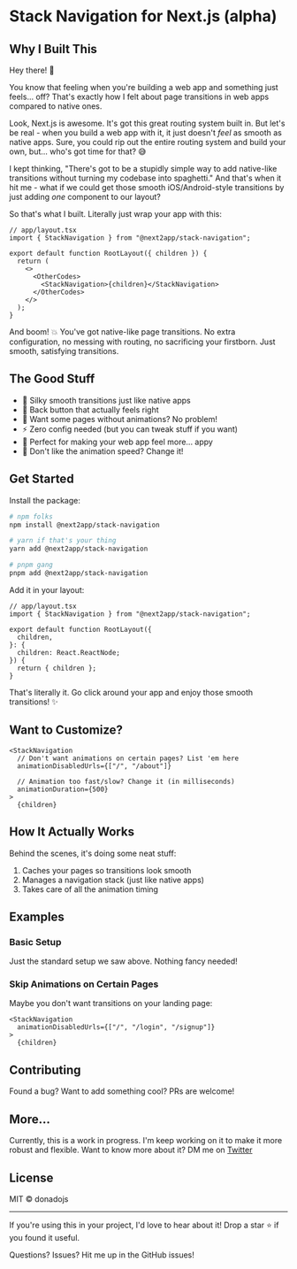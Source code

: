 # Stack Navigation for Next.js (alpha)

## Why I Built This

Hey there! 👋

You know that feeling when you're building a web app and something just feels... off? That's exactly how I felt about page transitions in web apps compared to native ones.

Look, Next.js is awesome. It's got this great routing system built in. But let's be real - when you build a web app with it, it just doesn't _feel_ as smooth as native apps. Sure, you could rip out the entire routing system and build your own, but... who's got time for that? 😅

I kept thinking, "There's got to be a stupidly simple way to add native-like transitions without turning my codebase into spaghetti." And that's when it hit me - what if we could get those smooth iOS/Android-style transitions by just adding _one_ component to our layout?

So that's what I built. Literally just wrap your app with this:

```tsx
// app/layout.tsx
import { StackNavigation } from "@next2app/stack-navigation";

export default function RootLayout({ children }) {
  return (
    <>
      <OtherCodes>
        <StackNavigation>{children}</StackNavigation>
      </OtherCodes>
    </>
  );
}
```

And boom! 💥 You've got native-like page transitions. No extra configuration, no messing with routing, no sacrificing your firstborn. Just smooth, satisfying transitions.

## The Good Stuff

- 🌊 Silky smooth transitions just like native apps
- 🔄 Back button that actually feels right
- 🎯 Want some pages without animations? No problem!
- ⚡️ Zero config needed (but you can tweak stuff if you want)
- 📱 Perfect for making your web app feel more... appy
- 🎨 Don't like the animation speed? Change it!

## Get Started

Install the package:

```bash
# npm folks
npm install @next2app/stack-navigation

# yarn if that's your thing
yarn add @next2app/stack-navigation

# pnpm gang
pnpm add @next2app/stack-navigation
```

Add it in your layout:

```tsx
// app/layout.tsx
import { StackNavigation } from "@next2app/stack-navigation";

export default function RootLayout({
  children,
}: {
  children: React.ReactNode;
}) {
  return { children };
}
```

That's literally it. Go click around your app and enjoy those smooth transitions! ✨

## Want to Customize?

```tsx
<StackNavigation
  // Don't want animations on certain pages? List 'em here
  animationDisabledUrls={["/", "/about"]}

  // Animation too fast/slow? Change it (in milliseconds)
  animationDuration={500}
>
  {children}

```

## How It Actually Works

Behind the scenes, it's doing some neat stuff:

1. Caches your pages so transitions look smooth
2. Manages a navigation stack (just like native apps)
3. Takes care of all the animation timing

## Examples

### Basic Setup

Just the standard setup we saw above. Nothing fancy needed!

### Skip Animations on Certain Pages

Maybe you don't want transitions on your landing page:

```tsx
<StackNavigation
  animationDisabledUrls={["/", "/login", "/signup"]}
>
  {children}

```

## Contributing

Found a bug? Want to add something cool? PRs are welcome!

## More...

Currently, this is a work in progress. I'm keep working on it to make it more robust and flexible. Want to know more about it? DM me on [Twitter](https://x.com/donadojsx)

## License

MIT © donadojs

---

If you're using this in your project, I'd love to hear about it! Drop a star ⭐ if you found it useful.

Questions? Issues? Hit me up in the GitHub issues!
